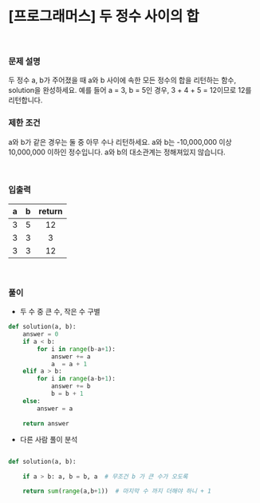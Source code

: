 # [프로그래머스] 두 정수 사이의 합

</br>

### 문제 설명
두 정수 a, b가 주어졌을 때 a와 b 사이에 속한 모든 정수의 합을 리턴하는 함수, solution을 완성하세요.
예를 들어 a = 3, b = 5인 경우, 3 + 4 + 5 = 12이므로 12를 리턴합니다.

### 제한 조건
a와 b가 같은 경우는 둘 중 아무 수나 리턴하세요.
a와 b는 -10,000,000 이상 10,000,000 이하인 정수입니다.
a와 b의 대소관계는 정해져있지 않습니다.

</br>

### 입출력 
| a | b | return |
|:---:|:---:|:---:|
| 3 | 5 | 12 |  
| 3 | 3 | 3 | 
| 3 | 3 | 12 |

<br>


### 풀이

- 두 수 중 큰 수, 작은 수 구별


```python
def solution(a, b):
    answer = 0
    if a < b:
        for i in range(b-a+1):
            answer += a
            a  = a + 1
    elif a > b:
        for i in range(a-b+1):
            answer += b
            b = b + 1
    else:
        answer = a
            
    return answer

```

- 다른 사람 풀이 분석

```python

def solution(a, b):
    
    if a > b: a, b = b, a  # 무조건 b 가 큰 수가 오도록 

    return sum(range(a,b+1))  # 마지막 수 까지 더해야 하니 + 1

```



